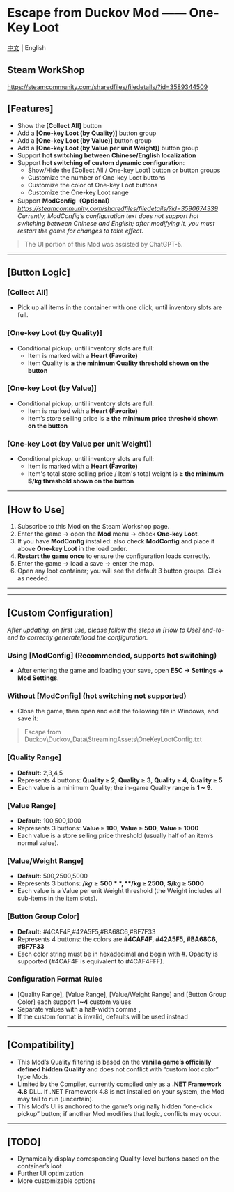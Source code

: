 # Escape from Duckov Mod —— One-Key Loot

[中文](README.md) | English

## Steam WorkShop

<https://steamcommunity.com/sharedfiles/filedetails/?id=3589344509>

## [Features]

- Show the **[Collect All]** button
- Add a **[One-key Loot (by Quality)]** button group
- Add a **[One-key Loot (by Value)]** button group
- Add a **[One-key Loot (by Value per unit Weight)]** button group
- Support **hot switching between Chinese/English localization**
- Support **hot switching of custom dynamic configuration**:
  - Show/Hide the [Collect All / One-key Loot] button or button groups
  - Customize the number of One-key Loot buttons
  - Customize the color of One-key Loot buttons
  - Customize the One-key Loot range
- Support **ModConfig（Optional）**  
  *<https://steamcommunity.com/sharedfiles/filedetails/?id=3590674339>*  
  *Currently, ModConfig’s configuration text does not support hot switching between Chinese and English; after modifying it, you must restart the game for changes to take effect.*

> The UI portion of this Mod was assisted by ChatGPT-5.

---

## [Button Logic]

### [Collect All]

- Pick up all items in the container with one click, until inventory slots are full.

### [One-key Loot (by Quality)]

- Conditional pickup, until inventory slots are full:
  - Item is marked with a **Heart (Favorite)**
  - Item Quality is **≥ the minimum Quality threshold shown on the button**

### [One-key Loot (by Value)]

- Conditional pickup, until inventory slots are full:
  - Item is marked with a **Heart (Favorite)**
  - Item’s store selling price is **≥ the minimum price threshold shown on the button**

### [One-key Loot (by Value per unit Weight)]

- Conditional pickup, until inventory slots are full:
  - Item is marked with a **Heart (Favorite)**
  - Item's total store selling price / Item's total weight is **≥ the minimum $/kg threshold shown on the button**

---

## [How to Use]

1. Subscribe to this Mod on the Steam Workshop page.
2. Enter the game → open the **Mod** menu → check **One-key Loot**.
3. If you have **ModConfig** installed: also check **ModConfig** and place it above **One-key Loot** in the load order.
4. **Restart the game once** to ensure the configuration loads correctly.
5. Enter the game → load a save → enter the map.
6. Open any loot container; you will see the default 3 button groups. Click as needed.

---

---

## [Custom Configuration]

*After updating, on first use, please follow the steps in [How to Use] end-to-end to correctly generate/load the configuration.*

### Using [ModConfig] (Recommended, supports hot switching)

- After entering the game and loading your save, open **ESC → Settings → Mod Settings**.

### Without [ModConfig] (hot switching not supported)

- Close the game, then open and edit the following file in Windows, and save it:

> Escape from Duckov\Duckov_Data\StreamingAssets\OneKeyLootConfig.txt

### [Quality Range]

- **Default:** 2,3,4,5
- Represents 4 buttons: **Quality ≥ 2**, **Quality ≥ 3**, **Quality ≥ 4**, **Quality ≥ 5**
- Each value is a minimum Quality; the in-game Quality range is **1 ~ 9**.

### [Value Range]

- **Default:** 100,500,1000
- Represents 3 buttons: **Value ≥ 100**, **Value ≥ 500**, **Value ≥ 1000**
- Each value is a store selling price threshold (usually half of an item’s normal value).

### [Value/Weight Range]

- **Default:** 500,2500,5000
- Represents 3 buttons: **$/kg ≥ 500**, **$/kg ≥ 2500**, **$/kg ≥ 5000**
- Each value is a Value per unit Weight threshold (the Weight includes all sub-items in the item slots).

### [Button Group Color]

- **Default:** #4CAF4F,#42A5F5,#BA68C6,#BF7F33
- Represents 4 buttons: the colors are **#4CAF4F**, **#42A5F5**, **#BA68C6**, **#BF7F33**
- Each color string must be in hexadecimal and begin with #. Opacity is supported (#4CAF4F is equivalent to #4CAF4FFF).

### Configuration Format Rules

- [Quality Range], [Value Range], [Value/Weight Range] and [Button Group Color] each support **1~4** custom values
- Separate values with a half-width comma **,**
- If the custom format is invalid, defaults will be used instead

---

## [Compatibility]

- This Mod’s Quality filtering is based on the **vanilla game’s officially defined hidden Quality** and does not conflict with “custom loot color” type Mods.
- Limited by the Compiler, currently compiled only as a **.NET Framework 4.8** DLL. If .NET Framework 4.8 is not installed on your system, the Mod may fail to run (uncertain).
- This Mod’s UI is anchored to the game’s originally hidden “one-click pickup” button; if another Mod modifies that logic, conflicts may occur.

---

## [TODO]

- Dynamically display corresponding Quality-level buttons based on the container’s loot
- Further UI optimization
- More customizable options
